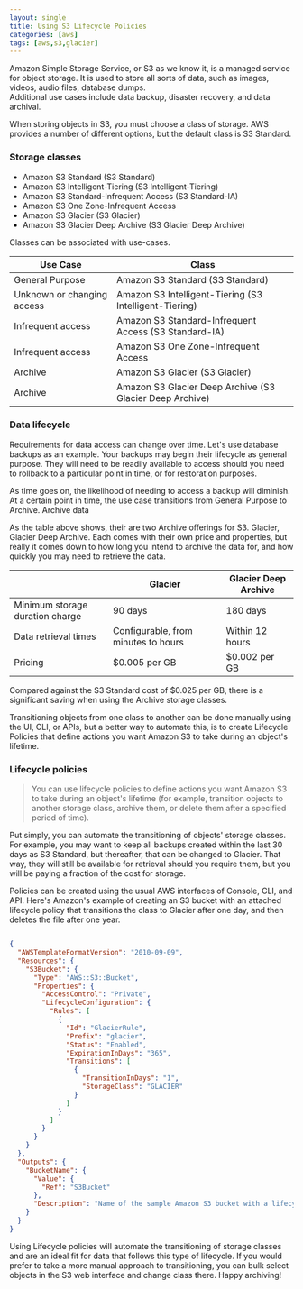 ```yaml
---
layout: single
title: Using S3 Lifecycle Policies
categories: [aws]
tags: [aws,s3,glacier]
---
```


Amazon Simple Storage Service, or S3 as we know it, is a managed service for object storage. It is
used to store all sorts of data, such as images, videos, audio files, database dumps.  
Additional use cases include data backup, disaster recovery, and data archival.

When storing objects in S3, you must choose a class of storage. AWS provides a
number of different options, but the default class is S3 Standard.

### Storage classes

* Amazon S3 Standard (S3 Standard)
* Amazon S3 Intelligent-Tiering (S3 Intelligent-Tiering)
* Amazon S3 Standard-Infrequent Access (S3 Standard-IA)
* Amazon S3 One Zone-Infrequent Access
* Amazon S3 Glacier (S3 Glacier)
* Amazon S3 Glacier Deep Archive (S3 Glacier Deep Archive)

Classes can be associated with use-cases.

| Use Case                   | Class         |
| -------------------------- | ------------- |
| General Purpose            | Amazon S3 Standard (S3 Standard) |
| Unknown or changing access | Amazon S3 Intelligent-Tiering (S3 Intelligent-Tiering) |
| Infrequent access          | Amazon S3 Standard-Infrequent Access (S3 Standard-IA) |
| Infrequent access          | Amazon S3 One Zone-Infrequent Access |
| Archive                    | Amazon S3 Glacier (S3 Glacier) |
| Archive                    | Amazon S3 Glacier Deep Archive (S3 Glacier Deep Archive)|

### Data lifecycle

Requirements for data access can change over time. Let's use database
backups as an example.
Your backups may begin their lifecycle as general purpose. They will need to
be readily available to access should you need to rollback to a particular point
in time, or for restoration purposes. 

As time goes on, the likelihood of needing to access a backup will diminish. At
a certain point in time, the use case transitions from General Purpose to Archive.
Archive data 

As the table above shows, their are two Archive offerings for S3. Glacier,
Glacier Deep Archive. Each comes with their own price and properties, but really
it comes down to how long you intend to archive the data for, and how quickly
you may need to retrieve the data.

|   | Glacier | Glacier Deep Archive |
| - | ------- | -------------------- |
|Minimum storage duration charge | 90 days | 180 days |
|Data retrieval times | Configurable, from minutes to hours | Within 12 hours
|Pricing | $0.005 per GB | $0.002 per GB |

Compared against the S3 Standard cost of $0.025 per GB, there is a significant
saving when using the Archive storage classes.

Transitioning objects from one class to another can be done manually using the
UI, CLI, or APIs, but a better way to automate this, is to create Lifecycle
Policies that define actions you want Amazon S3 to take during an object's lifetime.

### Lifecycle policies

> You can use lifecycle policies to define actions you want Amazon S3 to take during an object's lifetime (for example, transition objects to another storage class, archive them, or delete them after a specified period of time).

Put simply, you can automate the transitioning of objects' storage classes. For
example, you may want to keep all backups created within the last 30 days as S3
Standard, but thereafter, that can be changed to Glacier. That way, they will
still be available for retrieval should you require them, but you will be paying
a fraction of the cost for storage.

Policies can be created using the usual AWS interfaces of Console, CLI, and API.
Here's Amazon's example of creating an S3 bucket with an attached lifecycle policy that transitions the class to Glacier after one day, and then deletes the file after one year.

```json

{
  "AWSTemplateFormatVersion": "2010-09-09",
  "Resources": {
    "S3Bucket": {
      "Type": "AWS::S3::Bucket",
      "Properties": {
        "AccessControl": "Private",
        "LifecycleConfiguration": {
          "Rules": [
            {
              "Id": "GlacierRule",
              "Prefix": "glacier",
              "Status": "Enabled",
              "ExpirationInDays": "365",
              "Transitions": [
                {
                  "TransitionInDays": "1",
                  "StorageClass": "GLACIER"
                }
              ]
            }
          ]
        }
      }
    }
  },
  "Outputs": {
    "BucketName": {
      "Value": {
        "Ref": "S3Bucket"
      },
      "Description": "Name of the sample Amazon S3 bucket with a lifecycle configuration."
    }
  }
}
```

Using Lifecycle policies will automate the transitioning of storage classes and
are an ideal fit for data that follows this type of lifecycle. If you would
prefer to take a more manual approach to transitioning, you can bulk select
objects in the S3 web interface and change class there. Happy archiving!
